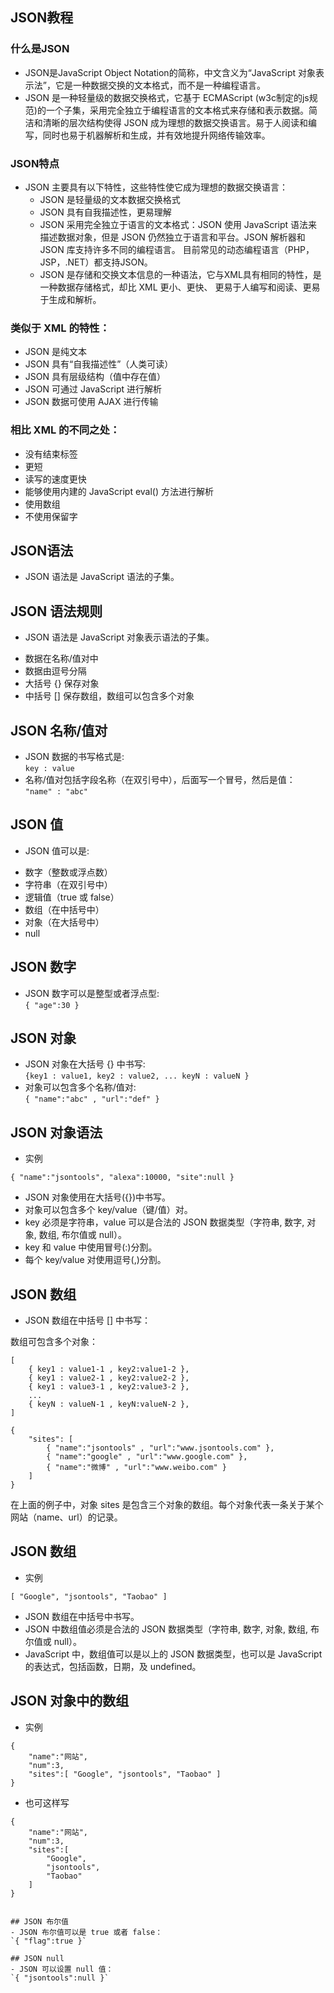## JSON教程

### 什么是JSON
- JSON是JavaScript Object Notation的简称，中文含义为“JavaScript 对象表示法”，它是一种数据交换的文本格式，而不是一种编程语言。
- JSON 是一种轻量级的数据交换格式，它基于 ECMAScript (w3c制定的js规范)的一个子集，采用完全独立于编程语言的文本格式来存储和表示数据。简洁和清晰的层次结构使得 JSON 成为理想的数据交换语言。易于人阅读和编写，同时也易于机器解析和生成，并有效地提升网络传输效率。

### JSON特点  
- JSON 主要具有以下特性，这些特性使它成为理想的数据交换语言：
  * JSON 是轻量级的文本数据交换格式
  * JSON 具有自我描述性，更易理解
  * JSON 采用完全独立于语言的文本格式：JSON 使用 JavaScript 语法来描述数据对象，但是 JSON 仍然独立于语言和平台。JSON 解析器和 JSON 库支持许多不同的编程语言。 目前常见的动态编程语言（PHP，JSP，.NET）都支持JSON。
  * JSON 是存储和交换文本信息的一种语法，它与XML具有相同的特性，是一种数据存储格式，却比 XML 更小、更快、 更易于人编写和阅读、更易于生成和解析。

### 类似于 XML 的特性：

  * JSON 是纯文本
  * JSON 具有“自我描述性”（人类可读）
  * JSON 具有层级结构（值中存在值）
  * JSON 可通过 JavaScript 进行解析
  * JSON 数据可使用 AJAX 进行传输

### 相比 XML 的不同之处：

  * 没有结束标签
  * 更短
  * 读写的速度更快
  * 能够使用内建的 JavaScript eval() 方法进行解析
  * 使用数组
  * 不使用保留字

## JSON语法  
- JSON 语法是 JavaScript 语法的子集。

## JSON 语法规则  
- JSON 语法是 JavaScript 对象表示语法的子集。  
* 数据在名称/值对中
* 数据由逗号分隔
* 大括号 {} 保存对象
* 中括号 [] 保存数组，数组可以包含多个对象

## JSON 名称/值对  
- JSON 数据的书写格式是:  
`key : value`  
- 名称/值对包括字段名称（在双引号中），后面写一个冒号，然后是值：  
`"name" : "abc"`

## JSON 值  
- JSON 值可以是:  
* 数字（整数或浮点数）
* 字符串（在双引号中）
* 逻辑值（true 或 false）
* 数组（在中括号中）
* 对象（在大括号中）
* null

## JSON 数字  
- JSON 数字可以是整型或者浮点型:  
`{ "age":30 }`

## JSON 对象  
- JSON 对象在大括号 {} 中书写:  
`{key1 : value1, key2 : value2, ... keyN : valueN }`  
- 对象可以包含多个名称/值对:  
`{ "name":"abc" , "url":"def" }`  

## JSON 对象语法  
- 实例
```
{ "name":"jsontools", "alexa":10000, "site":null }
```
* JSON 对象使用在大括号({})中书写。
* 对象可以包含多个 key/value（键/值）对。
* key 必须是字符串，value 可以是合法的 JSON 数据类型（字符串, 数字, 对象, 数组, 布尔值或 null）。
* key 和 value 中使用冒号(:)分割。
* 每个 key/value 对使用逗号(,)分割。

## JSON 数组
- JSON 数组在中括号 [] 中书写：

数组可包含多个对象：
```
[
    { key1 : value1-1 , key2:value1-2 }, 
    { key1 : value2-1 , key2:value2-2 }, 
    { key1 : value3-1 , key2:value3-2 }, 
    ...
    { keyN : valueN-1 , keyN:valueN-2 }, 
]
```
```
{
    "sites": [
        { "name":"jsontools" , "url":"www.jsontools.com" }, 
        { "name":"google" , "url":"www.google.com" }, 
        { "name":"微博" , "url":"www.weibo.com" }
    ]
}
```
在上面的例子中，对象 sites 是包含三个对象的数组。每个对象代表一条关于某个网站（name、url）的记录。

## JSON 数组  
- 实例
```
[ "Google", "jsontools", "Taobao" ]
```
* JSON 数组在中括号中书写。
* JSON 中数组值必须是合法的 JSON 数据类型（字符串, 数字, 对象, 数组, 布尔值或 null）。
* JavaScript 中，数组值可以是以上的 JSON 数据类型，也可以是 JavaScript 的表达式，包括函数，日期，及 undefined。

## JSON 对象中的数组
- 实例
```
{
    "name":"网站",
    "num":3,
    "sites":[ "Google", "jsontools", "Taobao" ]
}
```
- 也可这样写
```
{
    "name":"网站",
    "num":3,
    "sites":[ 
        "Google", 
        "jsontools", 
        "Taobao" 
    ]
}


## JSON 布尔值  
- JSON 布尔值可以是 true 或者 false：
`{ "flag":true }`

## JSON null  
- JSON 可以设置 null 值：
`{ "jsontools":null }`
